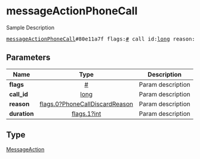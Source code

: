 # messageActionPhoneCall

Sample Description

<pre>
<a href="../constructor/messageActionPhoneCall.md">messageActionPhoneCall</a>#80e11a7f flags:<a href="../type/#.md">#</a> call_id:<a href="../type/long.md">long</a> reason:<a href="../type/flags.0?PhoneCallDiscardReason.md">flags.0?PhoneCallDiscardReason</a> duration:<a href="../type/flags.1?int.md">flags.1?int</a> = <a href="../type/MessageAction.md">MessageAction</a>;
</pre>

## Parameters

| Name | Type | Description |
|------|:----:|-------------|
| **flags** | [#](../type/#.md) | Param description |
| **call_id** | [long](../type/long.md) | Param description |
| **reason** | [flags.0?PhoneCallDiscardReason](../type/flags.0?PhoneCallDiscardReason.md) | Param description |
| **duration** | [flags.1?int](../type/flags.1?int.md) | Param description |

## Type

[MessageAction](../type/MessageAction.md)
